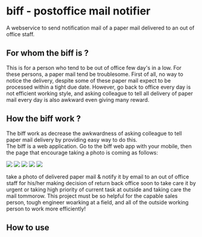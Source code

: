 # biff - postoffice mail notifier
A webservice to send notification mail of a paper mail delivered to an out of office staff.

## For whom the biff is ?

This is for a person who tend to be out of office few day's in a low. For these persons, a paper mail tend be troublesome. First of all, no way to notice the delivery, despite some of these paper mail expect to be processed within a tight due date. However, go back to office every day is not efficient working style, and asking colleague to tell all delivery of paper mail every day is also awkward even giving many reward.

## How the biff work ?

The biff work as decrease the awkwardness of asking colleague to tell paper mail delivery by providing easy way to do this.  
The biff is a web application. Go to the biff web app with your mobile, then the page that encourage taking a photo is coming as follows:

<img src="pic/2018-12-03-10.08.56.png">
<img src="pic/2018-12-03-10.09.06.png">
<img src="pic/2018-12-03-10.09.59.png">
<img src="pic/2018-12-03-10.10.12.png">
<img src="pic/2018-12-03-10.11.30.png">


take a photo of delivered paper mail & notify it by email to an out of office staff for his/her making decision of return back office soon to take care it by urgent or taking high priority of current task at outside and taking care the mail tommorow.
This project must be so helpful for the capable sales person, tough engineer woarking at a field, and all of the outside working person to work more efficiently!

## How to use

